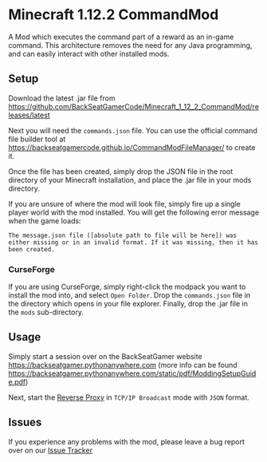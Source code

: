 # Minecraft 1.12.2 CommandMod
A Mod which executes the command part of a reward as an in-game command. This architecture removes the need for any Java programming, and can easily interact with other installed mods.

## Setup
Download the latest .jar file from https://github.com/BackSeatGamerCode/Minecraft_1_12_2_CommandMod/releases/latest

Next you will need the `commands.json` file. You can use the official command file builder tool at https://backseatgamercode.github.io/CommandModFileManager/ to create it.

Once the file has been created, simply drop the JSON file in the root directory of your Minecraft installation, and place the .jar file in your mods directory. 

If you are unsure of where the mod will look file, simply fire up a single player world with the mod installed. You will get the following error message when the game loads:
```
The message.json file ([absolute path to file will be here]) was either missing or in an invalid format. If it was missing, then it has been created.
```

### CurseForge
If you are using CurseForge, simply right-click the modpack you want to install the mod into, and select `Open Folder`. 
Drop the `commands.json` file in the directory which opens in your file explorer. Finally, drop the .jar file in the `mods` sub-directory.

## Usage
Simply start a session over on the BackSeatGamer website https://backseatgamer.pythonanywhere.com 
(more info can be found https://backseatgamer.pythonanywhere.com/static/pdf/ModdingSetupGuide.pdf)

Next, start the [Reverse Proxy](https://github.com/BackSeatGamerCode/ReverseProxy/releases/latest) in `TCP/IP Broadcast` mode with `JSON` format.

## Issues
If you experience any problems with the mod, please leave a bug report over on our [Issue Tracker](https://github.com/BackSeatGamerCode/CommandModFileManager/issues)
